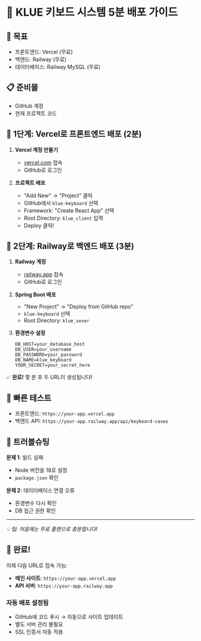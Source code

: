 # 🚀 KLUE 키보드 시스템 5분 배포 가이드

## 🎯 목표

- 프론트엔드: Vercel (무료)
- 백엔드: Railway (무료)
- 데이터베이스: Railway MySQL (무료)

## 📋 준비물

- GitHub 계정
- 현재 프로젝트 코드

## 🚀 1단계: Vercel로 프론트엔드 배포 (2분)

1. **Vercel 계정 만들기**

   - [vercel.com](https://vercel.com) 접속
   - GitHub로 로그인

2. **프로젝트 배포**
   - "Add New" → "Project" 클릭
   - GitHub에서 `klue-keyboard` 선택
   - Framework: "Create React App" 선택
   - Root Directory: `klue_client` 입력
   - Deploy 클릭!

## 🔧 2단계: Railway로 백엔드 배포 (3분)

1. **Railway 계정**

   - [railway.app](https://railway.app) 접속
   - GitHub로 로그인

2. **Spring Boot 배포**

   - "New Project" → "Deploy from GitHub repo"
   - `klue-keyboard` 선택
   - Root Directory: `klue_sever`

3. **환경변수 설정**
   ```
   DB_HOST=your_database_host
   DB_USER=your_username
   DB_PASSWORD=your_password
   DB_NAME=klue_keyboard
   YOUR_SECRET=your_secret_here
   ```

✅ **완료!** 몇 분 후 두 URL이 생성됩니다!

## 🎯 빠른 테스트

- 프론트엔드: `https://your-app.vercel.app`
- 백엔드 API: `https://your-app.railway.app/api/keyboard-cases`

## 🔧 트러블슈팅

**문제 1**: 빌드 실패

- Node 버전을 18로 설정
- `package.json` 확인

**문제 2**: 데이터베이스 연결 오류

- 환경변수 다시 확인
- DB 접근 권한 확인

---

_💡 팁: 처음에는 무료 플랜으로 충분합니다!_

## 🎉 완료!

이제 다음 URL로 접속 가능:

- **메인 사이트**: `https://your-app.vercel.app`
- **API 서버**: `https://your-app.railway.app`

### 자동 배포 설정됨

- GitHub에 코드 푸시 → 자동으로 사이트 업데이트
- 별도 서버 관리 불필요
- SSL 인증서 자동 적용
